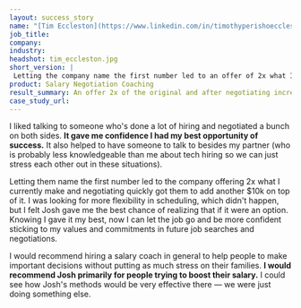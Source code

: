 ```yaml
---
layout: success_story
name: "[Tim Eccleston](https://www.linkedin.com/in/timothyperishoeccleston/)"
job_title: 
company: 
industry: 
headshot: tim_eccleston.jpg
short_version: |
 Letting the company name the first number led to an offer of 2x what I currently make and negotiating quickly increased it by another $10k. I was looking for more flexibility in scheduling, which didn't happen, but I felt Josh gave me the best chance of realizing that if it were an option. Knowing I gave it my best, now I can let the job go and be more confident sticking to my values and commitments in future job searches and negotiations.
product: Salary Negotiation Coaching
result_summary: An offer 2x of the original and after negotiating increased by another $10k.
case_study_url: 
---
```


I liked talking to someone who's done a lot of hiring and negotiated a bunch on both sides. **It gave me confidence I had my best opportunity of success.** It also helped to have someone to talk to besides my partner (who is probably less knowledgeable than me about tech hiring so we can just stress each other out in these situations).

Letting them name the first number led to the company offering 2x what I currently make and negotiating quickly got them to add another $10k on top of it. I was looking for more flexibility in scheduling, which didn't happen, but I felt Josh gave me the best chance of realizing that if it were an option. Knowing I gave it my best, now I can let the job go and be more confident sticking to my values and commitments in future job searches and negotiations.

I would recommend hiring a salary coach in general to help people to make important decisions without putting as much stress on their families. **I would recommend Josh primarily for people trying to boost their salary.** I could see how Josh's methods would be very effective there — we were just doing something else.
